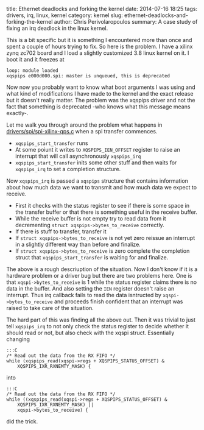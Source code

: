 title: Ethernet deadlocks and forking the kernel
date: 2014-07-16 18:25
tags: drivers, irq, linux, kernel
category: kernel
slug: ethernet-deadlocks-and-forking-the-kernel
author: Chris Perivolaropoulos
summary: A case study of fixing an irq deadlock in the linux kernel.

This is a bit specific but it is something I encountered more than
once and spent a couple of hours trying to fix. So here is the
problem. I have a xilinx zynq zc702 board and I load a slightly
customized 3.8 linux kernel on it. I boot it and it freezes at

	loop: module loaded
	xqspips e000d000.spi: master is unqueued, this is deprecated

Now now you probably want to know what boot arguments I was using and
what kind of modifications I have made to the kernel and the exact
release but it doesn't really matter. The problem was the xqspips
driver and not the fact that something is deprecated -who knows what
this message means exactly-.

Let me walk you through around the problem what happens in
[drivers/spi/spi-xilinx-qps.c](https://github.com/fakedrake/linux-thinksilicon/blob/qemu/drivers/spi/spi-xilinx-qps.c)
when a spi transfer commences.

- `xqspips_start_transfer` runs
- At some poiunt it writes to `XQSPIPS_IEN_OFFSET` register to raise
  an interrupt that will call asynchronously `xqspips_irq`
- `xqspips_start_transfer` inits some other stuff and then waits for
  `xqspips_irq` to set a completion structure.

Now `xqspips_irq` is passed a `xqspips` structure that contains
information about how much data we want to transmit and how much data
we expect to receive.

- First it checks with the status register to see if there is some
  space in the transfer buffer or that there is something useful in
  the receive buffer.
- While the receive buffer is not empty try to read data from it
  decrementing `struct xqspips->bytes_to_receive` correctly.
- If there is stuff to transfer, transfer it
- If `struct xqspips->bytes_to_receive` is not yet zero reissue an
  interrupt in a slightly different way than before and finalize.
- If `struct xqspips->bytes_to_receive` is zero complete the
  completion struct that `xqspips_start_transfer` is waiting for and
  finalize.

The above is a rough descriuption of the situation. Now I don't know
if it is a hardware problem or a driver bug but there are two problems
here. One is that `xqspi->bytes_to_receive` is 1 while the status
register claims there is no data in the buffer. And also setting the
`IEN` register doesn't raise an interrupt. Thus irq callback fails to
read the data isntructed by `xqspi->bytes_to_receive` and proceeds
finish confident that an interrupt was raised to take care of the
situation.

The hard part of this was finding all the above out. Then it was
trivial to just tell `xqspips_irq` to not only check the status
register to decide whether it should read or not, but also check with
the xqspi struct. Essentially changing


	:::C
	/* Read out the data from the RX FIFO */
	while (xqspips_read(xqspi->regs + XQSPIPS_STATUS_OFFSET) &
		XQSPIPS_IXR_RXNEMTY_MASK) {

into


	:::C
	/* Read out the data from the RX FIFO */
	while ((xqspips_read(xqspi->regs + XQSPIPS_STATUS_OFFSET) &
		XQSPIPS_IXR_RXNEMTY_MASK) ||
		xqspi->bytes_to_receive) {

did the trick.
